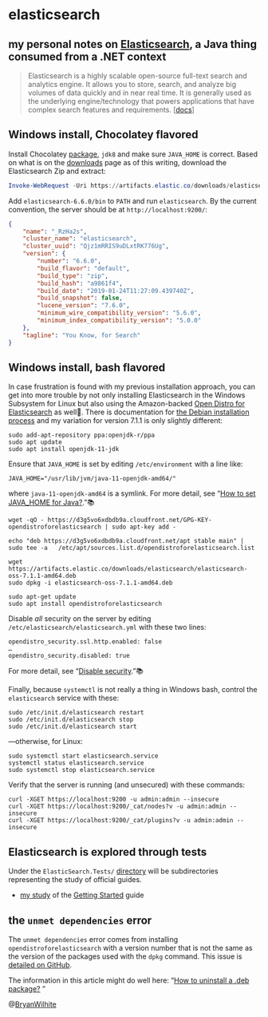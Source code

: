 # elasticsearch

## my personal notes on [Elasticsearch](https://www.elastic.co/), a Java thing consumed from a .NET context

>Elasticsearch is a highly scalable open-source full-text search and analytics engine. It allows you to store, search, and analyze big volumes of data quickly and in near real time. It is generally used as the underlying engine/technology that powers applications that have complex search features and requirements. [[docs](https://www.elastic.co/guide/en/elasticsearch/reference/current/getting-started.html)]

## Windows install, Chocolatey flavored

Install Chocolatey [package](https://chocolatey.org/packages/jdk8), `jdk8` and make sure `JAVA_HOME` is correct. Based on what is on the [downloads](https://www.elastic.co/downloads/elasticsearch) page as of this writing, download the Elasticsearch Zip and extract:

```ps1
Invoke-WebRequest -Uri https://artifacts.elastic.co/downloads/elasticsearch/elasticsearch-6.6.0.zip
```

Add `elasticsearch-6.6.0/bin` to `PATH` and run `elasticsearch`. By the current convention, the server should be at `http://localhost:9200/`:

```json
{
    "name": "_RzHa2s",
    "cluster_name": "elasticsearch",
    "cluster_uuid": "Qjz1mRRIS9uDLxtRK776Ug",
    "version": {
        "number": "6.6.0",
        "build_flavor": "default",
        "build_type": "zip",
        "build_hash": "a9861f4",
        "build_date": "2019-01-24T11:27:09.439740Z",
        "build_snapshot": false,
        "lucene_version": "7.6.0",
        "minimum_wire_compatibility_version": "5.6.0",
        "minimum_index_compatibility_version": "5.0.0"
    },
    "tagline": "You Know, for Search"
}
```

## Windows install, bash flavored

In case frustration is found with my previous installation approach, you can get into more trouble by not only installing Elasticsearch in the Windows Subsystem for Linux but also using the Amazon-backed [Open Distro for Elasticsearch](https://opendistro.github.io/for-elasticsearch/) as well😬. There is documentation for [the Debian installation process](https://opendistro.github.io/for-elasticsearch-docs/docs/install/deb/) and my variation for version 7.1.1 is only slightly different:

```console
sudo add-apt-repository ppa:openjdk-r/ppa
sudo apt update
sudo apt install openjdk-11-jdk
```

Ensure that `JAVA_HOME` is set by editing `/etc/environment` with a line like:

```plaintext
JAVA_HOME="/usr/lib/jvm/java-11-openjdk-amd64/"
```

where `java-11-openjdk-amd64` is a symlink. For more detail, see “[How to set JAVA_HOME for Java?](https://askubuntu.com/questions/175514/how-to-set-java-home-for-java).”📚

```console
wget -qO - https://d3g5vo6xdbdb9a.cloudfront.net/GPG-KEY-opendistroforelasticsearch | sudo apt-key add -

echo "deb https://d3g5vo6xdbdb9a.cloudfront.net/apt stable main" | sudo tee -a   /etc/apt/sources.list.d/opendistroforelasticsearch.list

wget https://artifacts.elastic.co/downloads/elasticsearch/elasticsearch-oss-7.1.1-amd64.deb
sudo dpkg -i elasticsearch-oss-7.1.1-amd64.deb

sudo apt-get update
sudo apt install opendistroforelasticsearch
```

Disable _all_ security on the server by editing `/etc/elasticsearch/elasticsearch.yml` with these two lines:

```plaintext
opendistro_security.ssl.http.enabled: false
…
opendistro_security.disabled: true
```

For more detail, see “[Disable security](https://opendistro.github.io/for-elasticsearch-docs/docs/security/disable/).”📚

Finally, because `systemctl` is not really a thing in Windows bash, control the `elasticsearch` service with these:

```console
sudo /etc/init.d/elasticsearch restart
sudo /etc/init.d/elasticsearch stop
sudo /etc/init.d/elasticsearch start
```

—otherwise, for Linux:

```console
sudo systemctl start elasticsearch.service
systemctl status elasticsearch.service
sudo systemctl stop elasticsearch.service
```

Verify that the server is running (and unsecured) with these commands:

```console
curl -XGET https://localhost:9200 -u admin:admin --insecure
curl -XGET https://localhost:9200/_cat/nodes?v -u admin:admin --insecure
curl -XGET https://localhost:9200/_cat/plugins?v -u admin:admin --insecure
```

## Elasticsearch is explored through tests

Under the `ElasticSearch.Tests/` [directory](./ElasticSearch.Tests) will be subdirectories representing the study of official guides.

- [my study](./ElasticSearch.Tests/getting-started) of the [Getting Started](https://www.elastic.co/guide/en/elasticsearch/reference/current/getting-started.html) guide

## the `unmet dependencies` error

The `unmet dependencies` error comes from installing `opendistroforelasticsearch` with a version number that is not the same as the version of the packages used with the `dpkg` command. This issue is [detailed on GitHub](https://github.com/opendistro/for-elasticsearch-docs/issues/99#issuecomment-511573544).

The information in this article might do well here: “[How to uninstall a .deb package?](https://askubuntu.com/questions/22200/how-to-uninstall-a-deb-package)
”

@[BryanWilhite](https://twitter.com/BryanWilhite)
